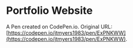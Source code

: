 # Portfolio Website

A Pen created on CodePen.io. Original URL: [https://codepen.io/jtmyers1983/pen/ExPNKWW](https://codepen.io/jtmyers1983/pen/ExPNKWW).


